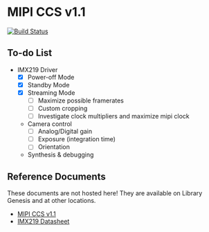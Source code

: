 # MIPI CCS v1.1

[![Build Status](https://travis-ci.com/hdl-util/mipi-ccs.svg?branch=master)](https://travis-ci.com/hdl-util/mipi-ccs)

## To-do List

* IMX219 Driver
    * [x] Power-off Mode
    * [x] Standby Mode
    * [x] Streaming Mode
        * [ ] Maximize possible framerates
        * [ ] Custom cropping
        * [ ] Investigate clock multipliers and maximize mipi clock
    * Camera control
        * [ ] Analog/Digital gain
        * [ ] Exposure (integration time)
        * [ ] Orientation
    * Synthesis & debugging

## Reference Documents

These documents are not hosted here! They are available on Library Genesis and at other locations.

* [MIPI CCS v1.1](https://b-ok.cc/book/5437872/02a689)
* [IMX219 Datasheet](https://github.com/rellimmot/Sony-IMX219-Raspberry-Pi-V2-CMOS/blob/master/RASPBERRY%20PI%20CAMERA%20V2%20DATASHEET%20IMX219PQH5_7.0.0_Datasheet_XXX.PDF)